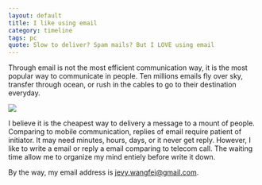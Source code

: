 ```yaml
---
layout: default
title: I like using email
category: timeline
tags: pc
quote: Slow to deliver? Spam mails? But I LOVE using email
---
```


Through email is not the most efficient communication way, it is the most popular way to communicate in people.  Ten millions emails fly over sky, transfer through ocean, or rush in the cables to go to their destination everyday.

<img src="http://i.kinja-img.com/gawker-media/image/upload/t_original/1293058386526163783.jpg"/>

I believe it is the  cheapest way to delivery a message to a mount of people. Comparing to mobile communication, replies of email require patient of initiator. It may need minutes, hours, days, or it never get reply. However, I like  to write a email or reply a email comparing to telecom call. The waiting time allow me to organize my mind entiely before write it down. <br/>

By the way, my email address is jevy.wangfei@gmail.com.
